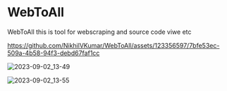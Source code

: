 # WebToAll
WebToAll this is tool for webscraping and source code viwe etc 

https://github.com/NikhilVKumar/WebToAll/assets/123356597/7bfe53ec-509a-4b58-94f3-debd67faf1cc


![2023-09-02_13-49](https://github.com/NikhilVKumar/WebToAll/assets/123356597/e336e9ad-370a-4614-8d50-9fbf3bc35a20)


![2023-09-02_13-55](https://github.com/NikhilVKumar/WebToAll/assets/123356597/8d7ee782-84ea-4fa3-9c06-f5e3b890a973)
